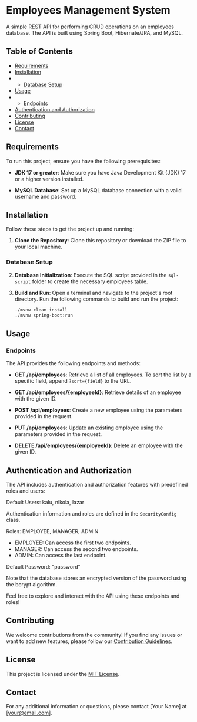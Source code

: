 # Employees Management System

A simple REST API for performing CRUD operations on an employees database. The API is built using Spring Boot, Hibernate/JPA, and MySQL.

## Table of Contents

- [Requirements](#requirements)
- [Installation](#installation)
- - [Database Setup](#database-setup)
- [Usage](#usage)
- - [Endpoints](#endpoints)
- [Authentication and Authorization](#authentication-and-authorization)
- [Contributing](#contributing)
- [License](#license)
- [Contact](#contact)

## Requirements

To run this project, ensure you have the following prerequisites:

- **JDK 17 or greater**: Make sure you have Java Development Kit (JDK) 17 or a higher version installed.

- **MySQL Database**: Set up a MySQL database connection with a valid username and password.

## Installation

Follow these steps to get the project up and running:

1. **Clone the Repository**: Clone this repository or download the ZIP file to your local machine.

### Database Setup

2. **Database Initialization**: Execute the SQL script provided in the `sql-script` folder to create the necessary employees table.

3. **Build and Run**: Open a terminal and navigate to the project's root directory. Run the following commands to build and run the project:

   ```sh
   ./mvnw clean install
   ./mvnw spring-boot:run

## Usage

### Endpoints

The API provides the following endpoints and methods:

- **GET /api/employees**: Retrieve a list of all employees. To sort the list by a specific field, append `?sort={field}` to the URL.

- **GET /api/employees/{employeeId}**: Retrieve details of an employee with the given ID.

- **POST /api/employees**: Create a new employee using the parameters provided in the request.

- **PUT /api/employees**: Update an existing employee using the parameters provided in the request.

- **DELETE /api/employees/{employeeId}**: Delete an employee with the given ID.

## Authentication and Authorization

The API includes authentication and authorization features with predefined roles and users:

Default Users: kalu, nikola, lazar

Authentication information and roles are defined in the `SecurityConfig` class.

Roles: EMPLOYEE, MANAGER, ADMIN

- EMPLOYEE: Can access the first two endpoints.
- MANAGER: Can access the second two endpoints.
- ADMIN: Can access the last endpoint.

Default Password: "password"

Note that the database stores an encrypted version of the password using the bcrypt algorithm.

Feel free to explore and interact with the API using these endpoints and roles!

## Contributing

We welcome contributions from the community! If you find any issues or want to add new features, please follow our [Contribution Guidelines](CONTRIBUTING.md).

## License

This project is licensed under the [MIT License](LICENSE).

## Contact

For any additional information or questions, please contact [Your Name] at [your@email.com].
